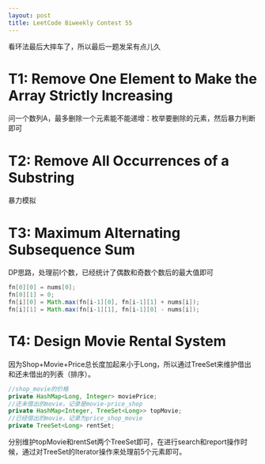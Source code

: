 ```yaml
---
layout: post
title: LeetCode Biweekly Contest 55
---
```

看环法最后大摔车了，所以最后一题发呆有点儿久

# T1: Remove One Element to Make the Array Strictly Increasing
问一个数列A，最多删除一个元素能不能递增：枚举要删除的元素，然后暴力判断即可

# T2: Remove All Occurrences of a Substring
暴力模拟

# T3: Maximum Alternating Subsequence Sum
DP思路，处理前I个数，已经统计了偶数和奇数个数后的最大值即可

```java
fn[0][0] = nums[0];
fn[0][1] = 0;
fn[i][0] = Math.max(fn[i-1][0], fn[i-1][1] + nums[i]);
fn[i][1] = Math.max(fn[i-1][1], fn[i-1][0] - nums[i]);
```

# T4: Design Movie Rental System
因为Shop+Movie+Price总长度加起来小于Long，所以通过TreeSet来维护借出和还未借出的列表（排序）。

```java
//shop_movie的价格
private HashMap<Long, Integer> moviePrice;
//还未借出的movie，记录是movie-price_shop
private HashMap<Integer, TreeSet<Long>> topMovie;
//已经借出的movie，记录为price_shop_movie
private TreeSet<Long> rentSet;
```

分别维护topMovie和rentSet两个TreeSet即可，在进行search和report操作时候，通过对TreeSet的Iterator操作来处理前5个元素即可。
